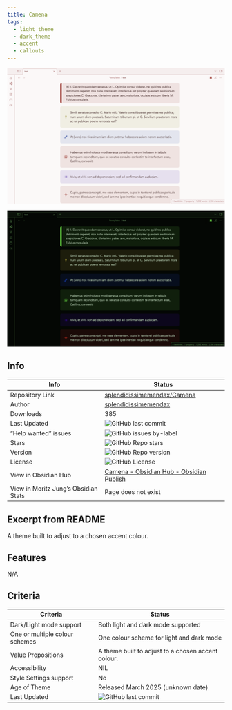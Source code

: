 ```yaml
---
title: Camena
tags:
  - light_theme
  - dark_theme
  - accent
  - callouts
---
```


![Camena Light Theme Screenshot](https://raw.githubusercontent.com/splendidissimemendax/Camena/refs/heads/master/Light_red_screenshot.png)

![Camena Dark Theme Screenshot](https://raw.githubusercontent.com/splendidissimemendax/Camena/refs/heads/master/Dark_green_screenshot.png)

## Info

|Info|Status|
|---|---|
|Repository Link|[splendidissimemendax/Camena](https://github.com/splendidissimemendax/Camena)|
|Author|[splendidissimemendax](https://github.com/splendidissimemendax)|
|Downloads|385|
|Last Updated|![GitHub last commit](https://img.shields.io/github/last-commit/splendidissimemendax/Camena?color=573E7A&amp;label=last%20update&amp;logo=github&amp;style=for-the-badge)|
|“Help wanted” issues|![GitHub issues by-label](https://img.shields.io/github/issues/splendidissimemendax/Camena/help%20wanted?color=573E7A&amp;logo=github&amp;style=for-the-badge)|
|Stars|![GitHub Repo stars](https://img.shields.io/github/stars/splendidissimemendax/Camena?color=573E7A&amp;logo=github&amp;style=for-the-badge)|
|Version|![GitHub Repo version](https://img.shields.io/github/v/release/splendidissimemendax/Camena?color=573E7A&amp;logo=github&amp;style=for-the-badge&sort=semver)|
|License|![GitHub License](https://img.shields.io/github/license/splendidissimemendax/Camena?style=for-the-badge)|
|View in Obsidian Hub|[Camena \- Obsidian Hub \- Obsidian Publish](https://publish.obsidian.md/hub/02+-+Community+Expansions/02.05+All+Community+Expansions/Themes/Camena)|
|View in Moritz Jung’s Obsidian Stats|Page does not exist|

## Excerpt from README

A theme built to adjust to a chosen accent colour.

## Features

N/A

## Criteria

|Criteria|Status|
|---|---|
|Dark/Light mode support|Both light and dark mode supported|
|One or multiple colour schemes|One colour scheme for light and dark mode|
|Value Propositions|A theme built to adjust to a chosen accent colour.|
|Accessibility|NIL|
|Style Settings support|No|
|Age of Theme|Released March 2025 (unknown date)|
|Last Updated|![GitHub last commit](https://img.shields.io/github/last-commit/splendidissimemendax/Camena?color=573E7A&amp;label=last%20update&amp;logo=github&amp;style=for-the-badge)|
